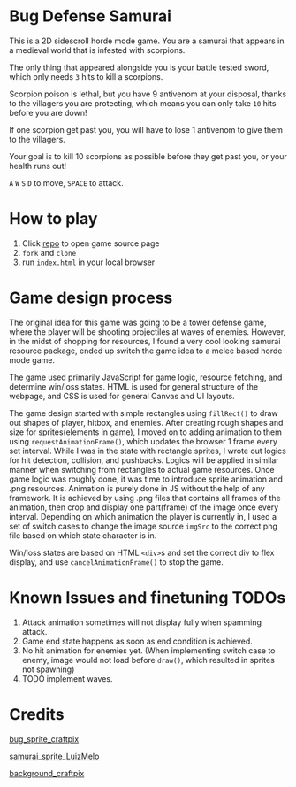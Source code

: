 # Bug Defense Samurai

This is a 2D sidescroll horde mode game. 
You are a samurai that appears in a medieval world that is infested with scorpions. 

The only thing that appeared alongside you is your battle tested sword, which only needs `3` hits to kill a scorpions. 

Scorpion poison is lethal, but you have 9 antivenom at your disposal, thanks to the villagers you are protecting, which means you can only take `10` hits before you are down! 

If one scorpion get past you, you will have to lose 1 antivenom to give them to the villagers. 

Your goal is to kill 10 scorpions as possible before they get past you, or your health runs out!

`A` `W` `S` `D` to move, `SPACE` to attack. 

# How to play

1. Click [repo](https://github.com/jensen-dong/bug-defense) to open game source page
2. `fork` and `clone`
3. run `index.html` in your local browser

# Game design process

The original idea for this game was going to be a tower defense game, where the player will be shooting projectiles at waves of enemies. 
However, in the midst of shopping for resources, I found a very cool looking samurai resource package, ended up switch the game idea to a melee based horde mode game. 

The game used primarily JavaScript for game logic, resource fetching, and determine win/loss states. HTML is used for general structure of the webpage, and CSS is used for general Canvas and UI layouts. 

The game design started with simple rectangles using `fillRect()` to draw out shapes of player, hitbox, and enemies. 
After creating rough shapes and size for sprites(elements in game), I moved on to adding animation to them using `requestAnimationFrame()`, which updates the browser 1 frame every set interval. 
While I was in the state with rectangle sprites, I wrote out logics for hit detection, collision, and pushbacks. 
Logics will be applied in similar manner when switching from rectangles to actual game resources. 
Once game logic was roughly done, it was time to introduce sprite animation and .png resources. 
Animation is purely done in JS without the help of any framework. 
It is achieved by using .png files that contains all frames of the animation, then crop and display one part(frame) of the image once every interval. 
Depending on which animation the player is currently in, I used a set of switch cases to change the image source `imgSrc` to the correct png file based on which state character is in. 

Win/loss states are based on HTML `<div>`s and set the correct div to flex display, and use `cancelAnimationFrame()` to stop the game. 

# Known Issues and finetuning TODOs

1. Attack animation sometimes will not display fully when spamming attack.
2. Game end state happens as soon as end condition is achieved. 
3. No hit animation for enemies yet. (When implementing switch case to enemy, image would not load before `draw()`, which resulted in sprites not spawning)
4. TODO implement waves.

# Credits

[bug_sprite_craftpix](https://craftpix.net/freebies/free-desert-enemy-sprite-sheets-pixel-art/)

[samurai_sprite_LuizMelo](https://luizmelo.itch.io/martial-hero)

[background_craftpix](https://craftpix.net/freebies/free-rpg-battleground-asset-pack/)